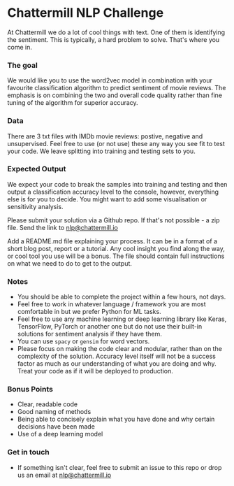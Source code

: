 # Chattermill NLP Challenge
At Chattermill we do a lot of cool things with text. One of them is identifying the sentiment. This is typically, a hard problem to solve. That's where you come in.

### The goal
We would like you to use the word2vec model in combination with your favourite classification algorithm to predict sentiment of movie reviews. The emphasis is on combining the two and overall code quality rather than fine tuning of the algorithm for superior accuracy.

### Data
There are 3 txt files with IMDb movie reviews: postive, negative and unsupervised. Feel free to use (or not use) these any way you see fit to test your code. We leave splitting into training and testing sets to you.

### Expected Output
We expect your code to break the samples into training and testing and then output a classification accuracy level to the console, however, everything else is for you to decide. You might want to add some visualisation or sensitivity analysis.

Please submit your solution via a Github repo. If that's not possible - a zip file. Send the link to nlp@chattermill.io

Add a README.md file explaining your process. It can be in a format of a short blog post, report or a tutorial. Any cool insight you find along the way, or cool tool you use will be a bonus. The file should contain full instructions on what we need to do to get to the output.

### Notes
* You should be able to complete the project within a few hours, not days.
* Feel free to work in whatever language / framework you are most comfortable in but we prefer Python for ML tasks.
* Feel free to use any machine learning or deep learning library like Keras, TensorFlow, PyTorch or another one but do not use their built-in solutions for sentiment analysis if they have them.
* You can use `spacy` or `gensim` for word vectors.
* Please focus on making the code clear and modular, rather than on the complexity of the solution. Accuracy level itself will not be a success factor as much as our understanding of what you are doing and why. Treat your code as if it will be deployed to production.

### Bonus Points
* Clear, readable code
* Good naming of methods
* Being able to concisely explain what you have done and why certain decisions have been made
* Use of a deep learning model

### Get in touch
* If something isn't clear, feel free to submit an issue to this repo or drop us an email at nlp@chattermill.io
